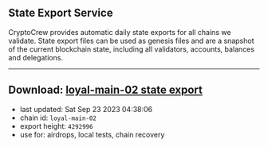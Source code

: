 ## State Export Service
CryptoCrew provides automatic daily state exports for all chains we validate. State export files can be used as genesis files and are a snapshot of the current blockchain state, including all validators, accounts, balances and delegations.

---
**Download: [loyal-main-02 state export](https://dl.ccvalidators.com/SERVICE/loyal/loyal-main-02_export_4292996.json)**
---

- last updated: Sat Sep 23 2023 04:38:06
- chain id: `loyal-main-02`
- export height: `4292996`
- use for: airdrops, local tests, chain recovery
